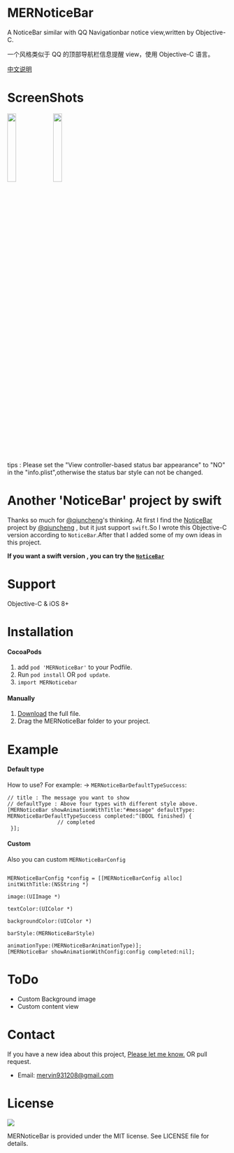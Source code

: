 # MERNoticeBar
A NoticeBar similar with QQ Navigationbar notice view,written by Objective-C.<p>
一个风格类似于 QQ 的顶部导航栏信息提醒 view，使用 Objective-C 语言。<p>

[中文说明](https://github.com/Mervin1024/MERNoticeBar/blob/master/README-zh-CN.md)

ScreenShots
===

<p><img src="https://github.com/Mervin1024/MERNoticeBar/blob/master/Rources/notice_bar_iPhone6.gif?raw=true" width="20%" height="20%">
<img src="https://github.com/Mervin1024/MERNoticeBar/blob/master/Rources/notice_bar_iPhoneX.gif?raw=true" width="20%" height="20%"></p>
tips : Please set the "View controller-based status bar appearance" to "NO" in the "info.plist",otherwise the status bar style can not be changed.

Another 'NoticeBar' project by swift
===
Thanks so much for [@qiuncheng](https://github.com/qiuncheng)'s thinking.
At first I find the [NoticeBar](https://github.com/qiuncheng/NoticeBar) project by [@qiuncheng](https://github.com/qiuncheng) , but it just support `swift`.So I wrote this Objective-C version according to `NoticeBar`.After that I added some of my own ideas in this project.<p>
**If you want a swift version , you can try the [`NoticeBar`](https://github.com/qiuncheng/NoticeBar)**

Support
===

Objective-C & iOS 8+

Installation
===
#### CocoaPods
1. add `pod 'MERNoticeBar'` to your Podfile.
2. Run `pod install` OR `pod update`.
3. `import MERNoticebar`

#### Manually
1. [Download](https://github.com/Mervin1024/MERNoticeBar/archive/master.zip) the full file.
2. Drag the MERNoticeBar folder to your project.

Example
===
#### Default type


How to use? For example: -> `MERNoticeBarDefaultTypeSuccess`:
```
// title : The message you want to show
// defaultType : Above four types with different style above.
[MERNoticeBar showAnimationWithTitle:"#message" defaultType: MERNoticeBarDefaultTypeSuccess completed:^(BOOL finished) {
                // completed
 }];
```
#### Custom

Also you can custom `MERNoticeBarConfig`


```

MERNoticeBarConfig *config = [[MERNoticeBarConfig alloc] initWithTitle:(NSString *)
                                                                     image:(UIImage *)
                                                                 textColor:(UIColor *)
                                                           backgroundColor:(UIColor *)
                                                                  barStyle:(MERNoticeBarStyle)
                                                             animationType:(MERNoticeBarAnimationType)];
[MERNoticeBar showAnimationWithConfig:config completed:nil];

```

ToDo
===
- Custom Background image
- Custom content view

Contact
===
If you have a new idea about this project, [Please let me know.](mailto:mervin931208@gmail.com) OR pull request.<p>

- Email: mervin931208@gmail.com


License
===
[![](https://camo.githubusercontent.com/5e085da09b057cc65da38f334ab63f0c2705f46a/68747470733a2f2f75706c6f61642e77696b696d656469612e6f72672f77696b6970656469612f636f6d6d6f6e732f7468756d622f662f66382f4c6963656e73655f69636f6e2d6d69742d38387833312d322e7376672f31323870782d4c6963656e73655f69636f6e2d6d69742d38387833312d322e7376672e706e67)](https://raw.githubusercontent.com/Mervin1024/MERNoticeBar/master/LICENSE)

MERNoticeBar is provided under the MIT license. See LICENSE file for details.
